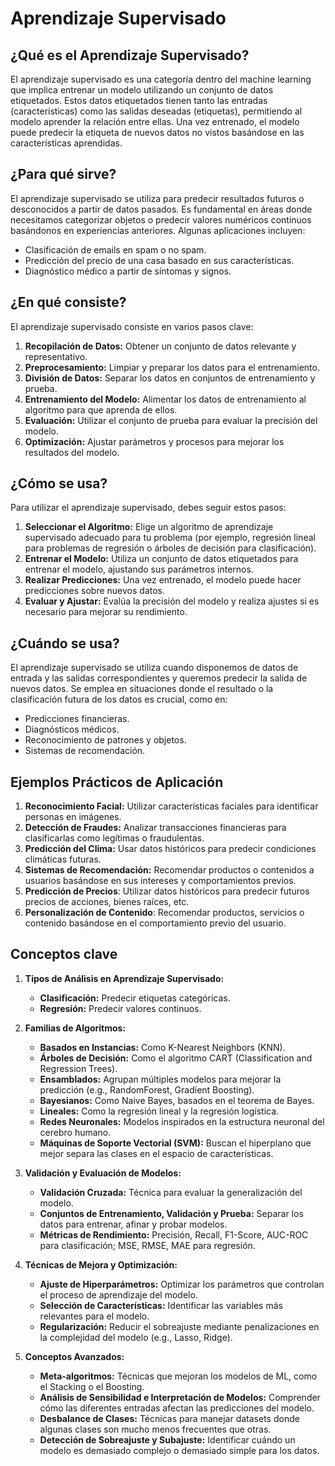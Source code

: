 # Aprendizaje Supervisado

## ¿Qué es el Aprendizaje Supervisado?

El aprendizaje supervisado es una categoría dentro del machine learning que implica entrenar un modelo utilizando un conjunto de datos etiquetados. Estos datos etiquetados tienen tanto las entradas (características) como las salidas deseadas (etiquetas), permitiendo al modelo aprender la relación entre ellas. Una vez entrenado, el modelo puede predecir la etiqueta de nuevos datos no vistos basándose en las características aprendidas.

## ¿Para qué sirve?

El aprendizaje supervisado se utiliza para predecir resultados futuros o desconocidos a partir de datos pasados. Es fundamental en áreas donde necesitamos categorizar objetos o predecir valores numéricos continuos basándonos en experiencias anteriores. Algunas aplicaciones incluyen:

- Clasificación de emails en spam o no spam.
- Predicción del precio de una casa basado en sus características.
- Diagnóstico médico a partir de síntomas y signos.

## ¿En qué consiste?

El aprendizaje supervisado consiste en varios pasos clave:

1. **Recopilación de Datos:** Obtener un conjunto de datos relevante y representativo.
2. **Preprocesamiento:** Limpiar y preparar los datos para el entrenamiento.
3. **División de Datos:** Separar los datos en conjuntos de entrenamiento y prueba.
4. **Entrenamiento del Modelo:** Alimentar los datos de entrenamiento al algoritmo para que aprenda de ellos.
5. **Evaluación:** Utilizar el conjunto de prueba para evaluar la precisión del modelo.
6. **Optimización:** Ajustar parámetros y procesos para mejorar los resultados del modelo.

## ¿Cómo se usa?

Para utilizar el aprendizaje supervisado, debes seguir estos pasos:

1. **Seleccionar el Algoritmo:** Elige un algoritmo de aprendizaje supervisado adecuado para tu problema (por ejemplo, regresión lineal para problemas de regresión o árboles de decisión para clasificación).
2. **Entrenar el Modelo:** Utiliza un conjunto de datos etiquetados para entrenar el modelo, ajustando sus parámetros internos.
3. **Realizar Predicciones:** Una vez entrenado, el modelo puede hacer predicciones sobre nuevos datos.
4. **Evaluar y Ajustar:** Evalúa la precisión del modelo y realiza ajustes si es necesario para mejorar su rendimiento.

## ¿Cuándo se usa?

El aprendizaje supervisado se utiliza cuando disponemos de datos de entrada y las salidas correspondientes y queremos predecir la salida de nuevos datos. Se emplea en situaciones donde el resultado o la clasificación futura de los datos es crucial, como en:

- Predicciones financieras.
- Diagnósticos médicos.
- Reconocimiento de patrones y objetos.
- Sistemas de recomendación.

## Ejemplos Prácticos de Aplicación

1. **Reconocimiento Facial:** Utilizar características faciales para identificar personas en imágenes.
2. **Detección de Fraudes:** Analizar transacciones financieras para clasificarlas como legítimas o fraudulentas.
3. **Predicción del Clima:** Usar datos históricos para predecir condiciones climáticas futuras.
4. **Sistemas de Recomendación:** Recomendar productos o contenidos a usuarios basándose en sus intereses y comportamientos previos.
5. **Predicción de Precios**: Utilizar datos históricos para predecir futuros precios de acciones, bienes raíces, etc.
6. **Personalización de Contenido**: Recomendar productos, servicios o contenido basándose en el comportamiento previo del usuario.

## Conceptos clave

1. **Tipos de Análisis en Aprendizaje Supervisado:**
   - **Clasificación:** Predecir etiquetas categóricas.
   - **Regresión:** Predecir valores continuos.

2. **Familias de Algoritmos:**
   - **Basados en Instancias:** Como K-Nearest Neighbors (KNN).
   - **Árboles de Decisión:** Como el algoritmo CART (Classification and Regression Trees).
   - **Ensamblados:** Agrupan múltiples modelos para mejorar la predicción (e.g., RandomForest, Gradient Boosting).
   - **Bayesianos:** Como Naive Bayes, basados en el teorema de Bayes.
   - **Lineales:** Como la regresión lineal y la regresión logística.
   - **Redes Neuronales:** Modelos inspirados en la estructura neuronal del cerebro humano.
   - **Máquinas de Soporte Vectorial (SVM):** Buscan el hiperplano que mejor separa las clases en el espacio de características.

3. **Validación y Evaluación de Modelos:**
   - **Validación Cruzada:** Técnica para evaluar la generalización del modelo.
   - **Conjuntos de Entrenamiento, Validación y Prueba:** Separar los datos para entrenar, afinar y probar modelos.
   - **Métricas de Rendimiento:** Precisión, Recall, F1-Score, AUC-ROC para clasificación; MSE, RMSE, MAE para regresión.

4. **Técnicas de Mejora y Optimización:**
   - **Ajuste de Hiperparámetros:** Optimizar los parámetros que controlan el proceso de aprendizaje del modelo.
   - **Selección de Características:** Identificar las variables más relevantes para el modelo.
   - **Regularización:** Reducir el sobreajuste mediante penalizaciones en la complejidad del modelo (e.g., Lasso, Ridge).

5. **Conceptos Avanzados:**
   - **Meta-algoritmos:** Técnicas que mejoran los modelos de ML, como el Stacking o el Boosting.
   - **Análisis de Sensibilidad e Interpretación de Modelos:** Comprender cómo las diferentes entradas afectan las predicciones del modelo.
   - **Desbalance de Clases:** Técnicas para manejar datasets donde algunas clases son mucho menos frecuentes que otras.
   - **Detección de Sobreajuste y Subajuste:** Identificar cuándo un modelo es demasiado complejo o demasiado simple para los datos.

